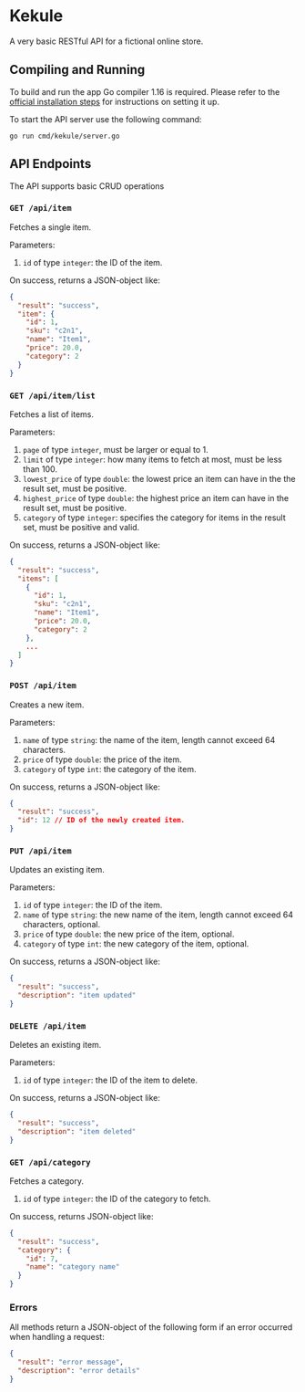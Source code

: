 # Kekule

A very basic RESTful API for a fictional online store.

## Compiling and Running

To build and run the app Go compiler 1.16 is required.
Please refer to the [official installation steps](https://golang.org/doc/install) for
instructions on setting it up.

To start the API server use the following command:

    go run cmd/kekule/server.go

## API Endpoints

The API supports basic CRUD operations

### `GET /api/item`

Fetches a single item.

Parameters:

1. `id` of type `integer`: the ID of the item.

On success, returns a JSON-object like:

```json
{
  "result": "success",
  "item": {
    "id": 1,
    "sku": "c2n1",
    "name": "Item1",
    "price": 20.0,
    "category": 2
  }
}
```

### `GET /api/item/list`

Fetches a list of items.

Parameters:

1. `page` of type `integer`, must be larger or equal to 1.
2. `limit` of type `integer`:
how many items to fetch at most, must be less than 100.
3. `lowest_price` of type `double`: the lowest price
an item can have in the the result set, must be positive.
4. `highest_price` of type `double`: the highest price
an item can have in the result set, must be positive.
5. `category` of type `integer`: specifies the category
for items in the result set, must be positive and valid.

On success, returns a JSON-object like:

```json
{
  "result": "success",
  "items": [
    {
      "id": 1,
      "sku": "c2n1",
      "name": "Item1",
      "price": 20.0,
      "category": 2
    },
    ...
  ]
}
```

### `POST /api/item`

Creates a new item.

Parameters:

1. `name` of type `string`: the name of the item, length
cannot exceed 64 characters.
2. `price` of type `double`: the price of the item.
3. `category` of type `int`: the category of the item.

On success, returns a JSON-object like:

```json
{
  "result": "success",
  "id": 12 // ID of the newly created item.
}
```

### `PUT /api/item`

Updates an existing item.

Parameters:

1. `id` of type `integer`: the ID of the item.
2. `name` of type `string`: the new name of the item, length
cannot exceed 64 characters, optional.
3. `price` of type `double`: the new price of the item, optional.
4. `category` of type `int`: the new category of the item, optional.

On success, returns a JSON-object like:

```json
{
  "result": "success",
  "description": "item updated"
}
```

### `DELETE /api/item`

Deletes an existing item.

Parameters:

1. `id` of type `integer`: the ID of the item to delete.

On success, returns a JSON-object like:

```json
{
  "result": "success",
  "description": "item deleted"
}
```

### `GET /api/category`

Fetches a category.

1. `id` of type `integer`: the ID of the category to fetch.

On success, returns JSON-object like:

```json
{
  "result": "success",
  "category": {
    "id": 7,
    "name": "category name"
  }
}
```

### Errors

All methods return a JSON-object of the following
form if an error occurred when handling a request:

```json
{
  "result": "error message",
  "description": "error details"
}
```

